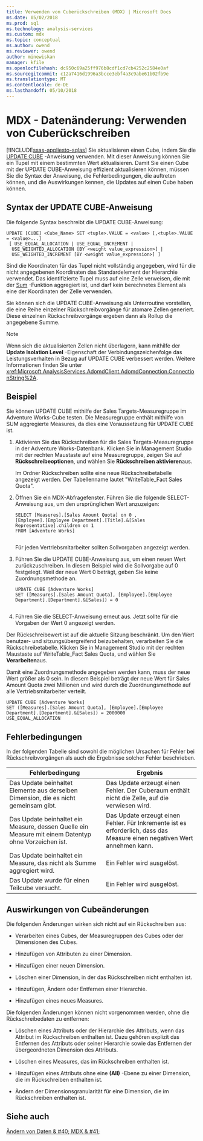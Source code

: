 ```yaml
---
title: Verwenden von Cuberückschreiben (MDX) | Microsoft Docs
ms.date: 05/02/2018
ms.prod: sql
ms.technology: analysis-services
ms.custom: mdx
ms.topic: conceptual
ms.author: owend
ms.reviewer: owend
author: minewiskan
manager: kfile
ms.openlocfilehash: dc950c69a25ff976b8cdf1cd7cb4252c2584e0af
ms.sourcegitcommit: c12a7416d1996a3bcce3ebf4a3c9abe61b02fb9e
ms.translationtype: MT
ms.contentlocale: de-DE
ms.lasthandoff: 05/10/2018
---
```

# <a name="mdx-data-modification---using-cube-writebacks"></a>MDX - Datenänderung: Verwenden von Cuberückschreiben
[!INCLUDE[ssas-appliesto-sqlas](../../../includes/ssas-appliesto-sqlas.md)]
  Sie aktualisieren einen Cube, indem Sie die [UPDATE CUBE](../../../mdx/mdx-data-manipulation-update-cube.md) -Anweisung verwenden. Mit dieser Anweisung können Sie ein Tupel mit einem bestimmten Wert aktualisieren. Damit Sie einen Cube mit der UPDATE CUBE-Anweisung effizient aktualisieren können, müssen Sie die Syntax der Anweisung, die Fehlerbedingungen, die auftreten können, und die Auswirkungen kennen, die Updates auf einen Cube haben können.  
  
## <a name="update-cube-statement-syntax"></a>Syntax der UPDATE CUBE-Anweisung  
 Die folgende Syntax beschreibt die UPDATE CUBE-Anweisung:  
  
```  
UPDATE [CUBE] <Cube_Name> SET <tuple>.VALUE = <value> [,<tuple>.VALUE = <value>...]  
 [ USE_EQUAL_ALLOCATION | USE_EQUAL_INCREMENT |  
  USE_WEIGHTED_ALLOCATION [BY <weight value_expression>] |  
  USE_WEIGHTED_INCREMENT [BY <weight value_expression>] ]   
```  
  
 Sind die Koordinaten für das Tupel nicht vollständig angegeben, wird für die nicht angegebenen Koordinaten das Standardelement der Hierarchie verwendet. Das identifizierte Tupel muss auf eine Zelle verweisen, die mit der [Sum](../../../mdx/sum-mdx.md) -Funktion aggregiert ist, und darf kein berechnetes Element als eine der Koordinaten der Zelle verwenden.  
  
 Sie können sich die UPDATE CUBE-Anweisung als Unterroutine vorstellen, die eine Reihe einzelner Rückschreibvorgänge für atomare Zellen generiert. Diese einzelnen Rückschreibvorgänge ergeben dann als Rollup die angegebene Summe.  
  
> [!NOTE]  
>  Wenn sich die aktualisierten Zellen nicht überlagern, kann mithilfe der **Update Isolation Level** -Eigenschaft der Verbindungszeichenfolge das Leistungsverhalten in Bezug auf UPDATE CUBE verbessert werden. Weitere Informationen finden Sie unter <xref:Microsoft.AnalysisServices.AdomdClient.AdomdConnection.ConnectionString%2A>.  
  
## <a name="example"></a>Beispiel  
 Sie können UPDATE CUBE mithilfe der Sales Targets-Measuregruppe im Adventure Works-Cube testen. Die Measuregruppe enthält mithilfe von SUM aggregierte Measures, da dies eine Voraussetzung für UPDATE CUBE ist.  
  
1.  Aktivieren Sie das Rückschreiben für die Sales Targets-Measuregruppe in der Adventure Works-Datenbank. Klicken Sie in Management Studio mit der rechten Maustaste auf eine Measuregruppe, zeigen Sie auf **Rückschreibeoptionen**, und wählen Sie **Rückschreiben aktivieren**aus.  
  
     Im Ordner Rückschreiben sollte eine neue Rückschreibetabelle angezeigt werden. Der Tabellenname lautet "WriteTable_Fact Sales Quota".  
  
2.  Öffnen Sie ein MDX-Abfragefenster. Führen Sie die folgende SELECT-Anweisung aus, um den ursprünglichen Wert anzuzeigen:  
  
    ```  
    SELECT [Measures].[Sales Amount Quota] on 0 ,  
    [Employee].[Employee Department].[Title].&[Sales Representative].children on 1  
    FROM [Adventure Works]  
  
    ```  
  
     Für jeden Vertriebsmitarbeiter sollten Sollvorgaben angezeigt werden.  
  
3.  Führen Sie die UPDATE CUBE-Anweisung aus, um einen neuen Wert zurückzuschreiben. In diesem Beispiel wird die Sollvorgabe auf 0 festgelegt. Weil der neue Wert 0 beträgt, geben Sie keine Zuordnungsmethode an.  
  
    ```  
    UPDATE CUBE [Adventure Works]   
    SET ([Measures].[Sales Amount Quota], [Employee].[Employee Department].[Department].&[Sales]) = 0  
  
    ```  
  
4.  Führen Sie die SELECT-Anweisung erneut aus. Jetzt sollte für die Vorgaben der Wert 0 angezeigt werden.  
  
 Der Rückschreibewert ist auf die aktuelle Sitzung beschränkt. Um den Wert benutzer- und sitzungsübergreifend beizubehalten, verarbeiten Sie die Rückschreibetabelle. Klicken Sie in Management Studio mit der rechten Maustaste auf WriteTable_Fact Sales Quota, und wählen Sie **Verarbeiten**aus.  
  
 Damit eine Zuordnungsmethode angegeben werden kann, muss der neue Wert größer als 0 sein. In diesem Beispiel beträgt der neue Wert für Sales Amount Quota zwei Millionen und wird durch die Zuordnungsmethode auf alle Vertriebsmitarbeiter verteilt.  
  
```  
UPDATE CUBE [Adventure Works]   
SET ([Measures].[Sales Amount Quota], [Employee].[Employee Department].[Department].&[Sales]) = 2000000   
USE_EQUAL_ALLOCATION  
```  
  
## <a name="error-conditions"></a>Fehlerbedingungen  
 In der folgenden Tabelle sind sowohl die möglichen Ursachen für Fehler bei Rückschreibvorgängen als auch die Ergebnisse solcher Fehler beschrieben.  
  
|Fehlerbedingung|Ergebnis|  
|---------------------|------------|  
|Das Update beinhaltet Elemente aus derselben Dimension, die es nicht gemeinsam gibt.|Das Update erzeugt einen Fehler. Der Cuberaum enthält nicht die Zelle, auf die verwiesen wird.|  
|Das Update beinhaltet ein Measure, dessen Quelle ein Measure mit einem Datentyp ohne Vorzeichen ist.|Das Update erzeugt einen Fehler. Für Inkremente ist es erforderlich, dass das Measure einen negativen Wert annehmen kann.|  
|Das Update beinhaltet ein Measure, das nicht als Summe aggregiert wird.|Ein Fehler wird ausgelöst.|  
|Das Update wurde für einen Teilcube versucht.|Ein Fehler wird ausgelöst.|  
  
## <a name="affect-of-cube-changes"></a>Auswirkungen von Cubeänderungen  
 Die folgenden Änderungen wirken sich nicht auf ein Rückschreiben aus:  
  
-   Verarbeiten eines Cubes, der Measuregruppen des Cubes oder der Dimensionen des Cubes.  
  
-   Hinzufügen von Attributen zu einer Dimension.  
  
-   Hinzufügen einer neuen Dimension.  
  
-   Löschen einer Dimension, in der das Rückschreiben nicht enthalten ist.  
  
-   Hinzufügen, Ändern oder Entfernen einer Hierarchie.  
  
-   Hinzufügen eines neues Measures.  
  
 Die folgenden Änderungen können nicht vorgenommen werden, ohne die Rückschreibedaten zu entfernen:  
  
-   Löschen eines Attributs oder der Hierarchie des Attributs, wenn das Attribut im Rückschreiben enthalten ist. Dazu gehören explizit das Entfernen des Attributs oder seiner Hierarchie sowie das Entfernen der übergeordneten Dimension des Attributs.  
  
-   Löschen eines Measures, das im Rückschreiben enthalten ist.  
  
-   Hinzufügen eines Attributs ohne eine **(All)** -Ebene zu einer Dimension, die im Rückschreiben enthalten ist.  
  
-   Ändern der Dimensionsgranularität für eine Dimension, die im Rückschreiben enthalten ist.  
  
## <a name="see-also"></a>Siehe auch  
 [Ändern von Daten & #40; MDX & #41;](../../../analysis-services/multidimensional-models/mdx/mdx-data-modification-modifying-data.md)  
  
  
